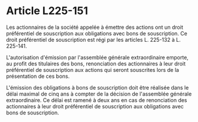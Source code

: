 # Article L225-151

Les actionnaires de la société appelée à émettre des actions ont un droit préférentiel de souscription aux obligations avec bons de souscription. Ce droit préférentiel de souscription est régi par les articles L. 225-132 à L. 225-141.

L'autorisation d'émission par l'assemblée générale extraordinaire emporte, au profit des titulaires des bons, renonciation des actionnaires à leur droit préférentiel de souscription aux actions qui seront souscrites lors de la présentation de ces bons.

L'émission des obligations à bons de souscription doit être réalisée dans le délai maximal de cinq ans à compter de la décision de l'assemblée générale extraordinaire. Ce délai est ramené à deux ans en cas de renonciation des actionnaires à leur droit préférentiel de souscription aux obligations avec bons de souscription.
